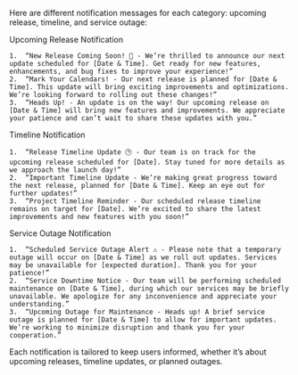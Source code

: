 Here are different notification messages for each category: upcoming release, timeline, and service outage:

Upcoming Release Notification

	1.	“New Release Coming Soon! 🚀 - We’re thrilled to announce our next update scheduled for [Date & Time]. Get ready for new features, enhancements, and bug fixes to improve your experience!”
	2.	“Mark Your Calendars! - Our next release is planned for [Date & Time]. This update will bring exciting improvements and optimizations. We’re looking forward to rolling out these changes!”
	3.	“Heads Up! - An update is on the way! Our upcoming release on [Date & Time] will bring new features and improvements. We appreciate your patience and can’t wait to share these updates with you.”

Timeline Notification

	1.	“Release Timeline Update 🕒 - Our team is on track for the upcoming release scheduled for [Date]. Stay tuned for more details as we approach the launch day!”
	2.	“Important Timeline Update - We’re making great progress toward the next release, planned for [Date & Time]. Keep an eye out for further updates!”
	3.	“Project Timeline Reminder - Our scheduled release timeline remains on target for [Date]. We’re excited to share the latest improvements and new features with you soon!”

Service Outage Notification

	1.	“Scheduled Service Outage Alert ⚠️ - Please note that a temporary outage will occur on [Date & Time] as we roll out updates. Services may be unavailable for [expected duration]. Thank you for your patience!”
	2.	“Service Downtime Notice - Our team will be performing scheduled maintenance on [Date & Time], during which our services may be briefly unavailable. We apologize for any inconvenience and appreciate your understanding.”
	3.	“Upcoming Outage for Maintenance - Heads up! A brief service outage is planned for [Date & Time] to allow for important updates. We’re working to minimize disruption and thank you for your cooperation.”

Each notification is tailored to keep users informed, whether it’s about upcoming releases, timeline updates, or planned outages.